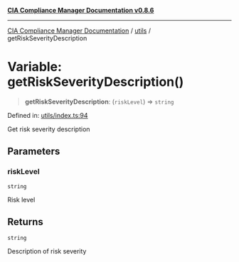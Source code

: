 [**CIA Compliance Manager Documentation v0.8.6**](../../README.md)

***

[CIA Compliance Manager Documentation](../../modules.md) / [utils](../README.md) / getRiskSeverityDescription

# Variable: getRiskSeverityDescription()

> **getRiskSeverityDescription**: (`riskLevel`) => `string`

Defined in: [utils/index.ts:94](https://github.com/Hack23/cia-compliance-manager/blob/050a250237d6f621490781dbdf95155919f35aed/src/utils/index.ts#L94)

Get risk severity description

## Parameters

### riskLevel

`string`

Risk level

## Returns

`string`

Description of risk severity

